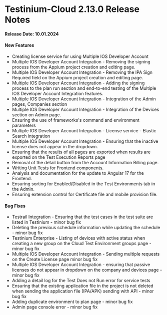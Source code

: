 # Testinium-Cloud 2.13.0 Release Notes

#### Release Date: 10.01.2024

#### New Features

* Creating license service for using Multiple IOS Developer Account
* Multiple IOS Developer Account Integration - Removing the signing process from the Appium project creation and editing page.
* Multiple IOS Developer Account Integration - Removing the IPA Sign Required field on the Appium project creation and editing page.
* Multiple IOS Developer Account Integration - Adding the signing process to the plan run section and end-to-end testing of the Multiple IOS Developer Account Integration features.
* Multiple IOS Developer Account Integration - Integration of the Admin pages, Companies section
* Multiple IOS Developer Account Integration - Integration of the Devices section on Admin page.
* Ensuring the use of frameworks's command and environment parameters
* Multiple IOS Developer Account Integration - License service - Elastic Search integration
* Multiple IOS Developer Account Integration - Ensuring that the inactive license does not appear in the dropdown.
* Ensuring that the results of all pages are exported when results are exported on the Test Execution Reports page
* Removal of the detail button from the Account Information Billing page.
* Writing Unit Tests for Frontend components.
* Analysis and documentation for the update to Angular 17 for the Frontend.
* Ensuring sorting for Enabled/Disabled in the Test Environments tab in the Admin.
* Ensuring extension control for Certificate file and mobile provision file.

#### Bug Fixes

* Testrail Integration - Ensuring that the test cases in the test suite are listed in Testinium - minor bug fix
* Deleting the previous schedule information while updating the schedule - minor bug fix
* Testinium Enterprise - Listing of devices with active status when creating a new group on the Cloud Test Environment groups page - minor bug fix
* Multiple IOS Developer Account Integration - Sending multiple requests on the Create License page minor bug fix
* Multiple IOS Developer Account Integration - ensuring that passive licenses do not appear in dropdown on the company and devices page - minor bug fix
* Adding a detail log for the Test Does not Run error for service tests
* Ensuring that the existing application file in the project is not deleted when sending the application file (IPA/APK) sending with API - minor bug fix
* Adding duplicate environment to plan page - minor bug fix
* Admin page console error - minor bug fix
